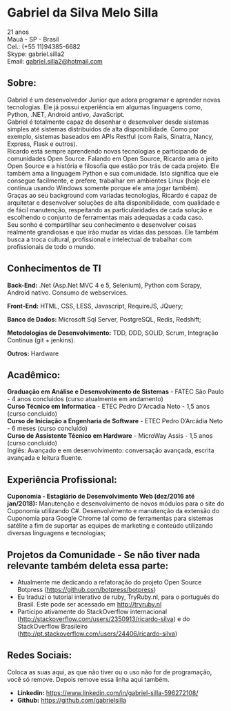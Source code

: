 # Gabriel da Silva Melo Silla

21 anos</br>
Mauá - SP - Brasil</br>
Cel.: (+55 11)94385-6682</br>
Skype: gabriel.silla2</br>
Email: gabriel.silla2@hotmail.com</br>

## Sobre:

Gabriel é um desenvolvedor Junior que adora programar e aprender novas tecnologias. Ele já possui experiência em algumas linguagens como, Python, .NET, Android antivo, JavaScript.</br>
Gabriel é totalmente capaz de desenhar e desenvolver desde sistemas simples até sistemas distribuidos de alta disponibilidade. Como por exemplo, sistemas baseados em APIs Restful (com Rails, Sinatra, Nancy, Express, Flask e outros).</br>
Ricardo está sempre aprendendo novas tecnologias e participando de comunidades Open Source. Falando em Open Source, Ricardo ama o jeito Open Source e a história e filosofia que estão por trás de cada projeto. Ele também ama a linguagem Python e sua comunidade. Isto significa que ele consegue facilmente, e prefere, trabalhar em ambientes Linux (hoje ele continua usando Windows somente porque ele ama jogar também).</br>
Graças ao seu background com variadas tecnologias, Ricardo é capaz de arquitetar e desenvolver soluções de alta disponibilidade, com qualidade e de fácil manutenção, respeitando as particularidades de cada solução e escolhendo o conjunto de ferramentas mais adequadas a cada caso.</br>
Seu sonho é compartilhar seu conhecimento e desenvolver coisas realmente grandiosas e que irão mudar as vidas das pessoas. Ele também busca a troca cultural, profissional e intelectual de trabalhar com profissionais de todo o mundo.


## Conhecimentos de TI

**Back-End:** .Net (Asp.Net MVC 4 e 5, Selenium), Python com Scrapy, Android nativo. Consumo de webservices.

**Front-End:** HTML, CSS, LESS, Javascript, RequireJS, JQuery;

**Banco de Dados:** Microsoft Sql Server, PostgreSQL, Redis, Redshift;

**Metodologias de Desenvolvimento:** TDD, DDD, SOLID, Scrum, Integração Continua (git + jenkins).

**Outros:** Hardware

## Acadêmico:
**Graduação em Análise e Desenvolvimento de Sistemas** - FATEC São Paulo - 4 anos concluídos (curso atualmente em andamento)</br>
**Curso Técnico em Informatica** - ETEC Pedro D'Arcadia Neto - 1,5 anos (curso concluído)</br>
**Curso de Iniciação a Engenharia de Software** - ETEC Pedro D’Arcádia Neto - 6 meses (curso concluído)</br>
**Curso de Assistente Técnico em Hardware** - MicroWay Assis - 1,5 anos (curso concluído)</br>
Inglês: Avançado e em desenvolvimento: conversação avançada, escrita avançada e leitura fluente.</br>


## Experiência Profissional:

**Cuponomia - Estagiário de Desenvolvimento Web (dez/2016 até jan/2018):** Manutenção e desenvolvimento de novos módulos para o site do Cuponomia utilizando C#. Desenvolvimento e manutenção da extensão do Cuponomia para Google Chrome tal como de ferramentas para sistemas satélite a fim de suportar as equipes de marketing e conteúdo utilizando diversas linguagens e tecnologias;

## Projetos da Comunidade - Se não tiver nada relevante também deleta essa parte:
- Atualmente me dedicando a refatoração do projeto Open Source Botpress (https://github.com/botpress/botpress)</br>
- Eu traduzi o tutorial interativo de ruby, TryRuby.nl, para o português do Brasil. Este pode ser acessado em http://tryruby.nl</br>
- Participo ativamente do StackOverflow internacional (http://stackoverflow.com/users/2350913/ricardo-silva) e do StackOverflow Brasileiro (http://pt.stackoverflow.com/users/24406/ricardo-silva)</br>
 
## Redes Sociais:

Coloca as suas aqui, as que não tiver ou o uso não for de programação, você só remove. Depois remove essa linha aqui também.

- **Linkedin:** https://www.linkedin.com/in/gabriel-silla-596272108/</br>
- **Github:** https://github.com/gabrielsilla</br>